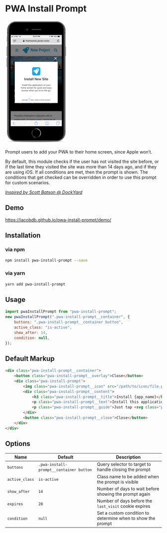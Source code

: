 # PWA Install Prompt

![screenshot](screenshot.png)

Prompt users to add your PWA to their home screen, since Apple won’t.

By default, this module checks if the user has not visited the site before, or if the last time they visited the site was more than 14 days ago, and if they are using iOS. If all conditions are met, then the prompt is shown. The conditions that get checked can be overridden in order to use this prompt for custom scenarios.

*[Inspired by Scott Batson @ DockYard](https://dockyard.com/blog/2017/09/27/encouraging-ios-installation-on-ios)*

## Demo

https://jacobdb.github.io/pwa-install-prompt/demo/

## Installation

### via npm

```sh
npm install pwa-install-prompt --save
```

### via yarn

```sh
yarn add pwa-install-prompt
```

## Usage

```js
import pwaInstallPrompt from "pwa-install-prompt";
new pwaInstallPrompt(".pwa-install-prompt__container", {
    buttons: ".pwa-install-prompt__container button",
    active_class: "is-active",
    show_after: 14,
    condition: null,
});
```

## Default Markup

```html
<div class="pwa-install-prompt__container">
    <button class="pwa-install-prompt__overlay">Close</button>
    <div class="pwa-install-prompt">
        <img class="pwa-install-prompt__icon" src="/path/to/icon/file.png" alt="{app_name}" />
        <div class="pwa-install-prompt__content">
            <h3 class="pwa-install-prompt__title">Install {app_name}</h3>
            <p class="pwa-install-prompt__text">Install this application on your home screen for quick and easy access when you’re on the go.</p>
            <p class="pwa-install-prompt__guide">Just tap <svg class="pwa-install-prompt__guide__icon" viewBox="0 0 128 128" xmlns="http://www.w3.org/2000/svg" xmlns:xlink="http://www.w3.org/1999/xlink"><title>Share</title><path fill="#007AFF" d="M48.883,22.992L61.146,10.677L61.146,78.282C61.146,80.005 62.285,81.149 64,81.149C65.715,81.149 66.854,80.005 66.854,78.282L66.854,10.677L79.117,22.992C79.693,23.57 80.256,23.853 81.114,23.853C81.971,23.853 82.534,23.57 83.11,22.992C84.25,21.848 84.25,20.125 83.11,18.981L65.997,1.794C65.715,1.511 65.421,1.215 65.139,1.215C64.563,0.932 63.718,0.932 62.861,1.215C62.579,1.498 62.285,1.498 62.003,1.794L44.89,18.981C43.75,20.125 43.75,21.848 44.89,22.992C46.029,24.149 47.744,24.149 48.883,22.992ZM103.936,35.32L81.114,35.32L81.114,41.053L103.936,41.053L103.936,121.27L24.064,121.27L24.064,41.053L46.886,41.053L46.886,35.32L24.064,35.32C20.928,35.32 18.355,37.904 18.355,41.053L18.355,121.27C18.355,124.419 20.928,127.003 24.064,127.003L103.936,127.003C107.072,127.003 109.645,124.419 109.645,121.27L109.645,41.053C109.645,37.891 107.072,35.32 103.936,35.32Z" /></svg> then “Add to Home Screen”</p>
        </div>
        <button class="pwa-install-prompt__close">Close</button>
    </div>
</div>
```

## Options

| Name           | Default                                 | Description                                                 |
|----------------|-----------------------------------------|-------------------------------------------------------------|
| `buttons`      | `.pwa-install-prompt__container button` | Query selector to target to handle closing the prompt       |
| `active_class` | `is-active`                             | Class name to be added when the prompt is visible           |
| `show_after`   | `14`                                    | Number of days to wait before showing the prompt again      |
| `expires`      | `28`                                    | Number of days before the `last_visit` cookie expires       |
| `condition`    | `null`                                  | Set a custom condition to determine when to show the prompt |
